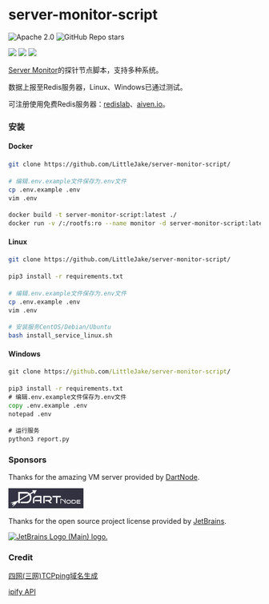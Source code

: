 server-monitor-script
=======

<img alt="Apache 2.0" src="https://img.shields.io/github/license/LittleJake/server-monitor-script?style=for-the-badge"> <img alt="GitHub Repo stars" src="https://img.shields.io/github/stars/LittleJake/server-monitor-script?style=for-the-badge">

<img src="https://img.shields.io/badge/Windows-0078D6?style=for-the-badge&logo=windows&logoColor=white"> <img src="https://img.shields.io/badge/Linux-FCC624?style=for-the-badge&logo=linux&logoColor=black"> <img src="https://img.shields.io/badge/python3-3670A0?style=for-the-badge&logo=python&logoColor=ffdd54">

[Server Monitor](https://github.com/LittleJake/server-monitor/)的探针节点脚本，支持多种系统。

数据上报至Redis服务器，Linux、Windows已通过测试。

可注册使用免费Redis服务器：[redislab](https://redis.com/)、[aiven.io](https://console.aiven.io/)。

### 安装


#### Docker

```bash
git clone https://github.com/LittleJake/server-monitor-script/

# 编辑.env.example文件保存为.env文件
cp .env.example .env
vim .env

docker build -t server-monitor-script:latest ./
docker run -v /:/rootfs:ro --name monitor -d server-monitor-script:latest

```

#### Linux

```bash
git clone https://github.com/LittleJake/server-monitor-script/

pip3 install -r requirements.txt

# 编辑.env.example文件保存为.env文件
cp .env.example .env
vim .env

# 安装服务CentOS/Debian/Ubuntu
bash install_service_linux.sh

```

#### Windows

```cmd
git clone https://github.com/LittleJake/server-monitor-script/

pip3 install -r requirements.txt
# 编辑.env.example文件保存为.env文件
copy .env.example .env
notepad .env

# 运行服务
python3 report.py

```


### Sponsors

Thanks for the amazing VM server provided by [DartNode](https://dartnode.com?via=1).

 <a href="https://dartnode.com?via=1"><img src="https://raw.githubusercontent.com/LittleJake/LittleJake/master/images/dartnode.png" width="150"></a>

Thanks for the open source project license provided by [JetBrains](https://www.jetbrains.com/).

 <a href="https://www.jetbrains.com/"><img src="https://resources.jetbrains.com/storage/products/company/brand/logos/jb_beam.png" width="150" alt="JetBrains Logo (Main) logo."></a>


### Credit

[四网(三网)TCPping域名生成](https://mjjbb.com/p/ping)

[ipify API](https://ipify.org/)
